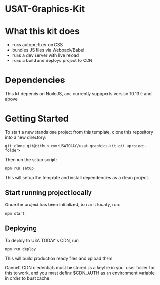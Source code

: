 USAT-Graphics-Kit
============

# What this kit does
- runs autoprefixer on CSS
- bundles JS files via Webpack/Babel
- runs a dev server with live reload
- runs a build and deploys project to CDN

# Dependencies
This kit depends on NodeJS, and currently suppports version 10.13.0 and above.

# Getting Started

To start a new standalone project from this template, clone this repository into a new directory:
```
git clone git@github.com:USATODAY/usat-graphics-kit.git <project-folder>
```

Then run the setup script:
```
npm run setup 
```

This will setup the template and install dependencies as a clean project.

## Start running project locally

Once the project has been initialized, to run it locally, run:

```
npm start
```

## Deploying
To deploy to USA TODAY's CDN, run
```
npm run deploy
```

This will build production ready files and upload them. 

Gannett CDN credentials must be stored as a keyfile in your user folder for this to work, and you must define $CDN_AUTH as an environment variable in order to bust cache.
